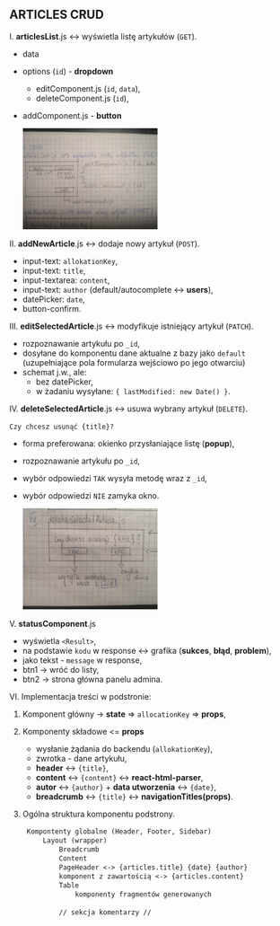 ## ARTICLES CRUD
I. **articlesList**.js <-> wyświetla listę artykułów (`GET`).
- data
- options (`id`) - **dropdown**
	- editComponent.js (`id`, `data`),
	- deleteComponent.js (`id`),
- addComponent.js - **button**

	<img src="./drafts/articles-list-structure.jpg" width="50%" title="Lista artykułów" />

II. **addNewArticle**.js <-> dodaje nowy artykuł (`POST`).

 - input-text: `allokationKey`,
 - input-text: `title`,
 - input-textarea: `content`,
 - input-text: `author` (default/autocomplete <-> **users**),
 - datePicker: `date`,
 - button-confirm.

III. **editSelectedArticle**.js <-> modyfikuje istniejący artykuł (`PATCH`).

- rozpoznawanie artykułu po `_id`,
- dosyłane do komponentu dane aktualne z bazy jako `default` (uzupełniające pola formularza wejściowo po jego otwarciu)
- schemat j.w., ale:
 	 - bez datePicker,
	 - w żadaniu wysyłane: `{ lastModified: new Date() }`.

IV. **deleteSelectedArticle**.js <-> usuwa wybrany artykuł (`DELETE`).

`Czy chcesz usunąć {title}?`

- forma preferowana: okienko przysłaniające listę (**popup**),
- rozpoznawanie artykułu po `_id`,
- wybór odpowiedzi `TAK` wysyła metodę wraz z `_id`,
- wybór odpowiedzi `NIE` zamyka okno.

	<img src="./drafts/delete-article-structure.jpg" width="50%" title="Struktura popupa usuwania artykułu" />

V. **statusComponent**.js

- wyświetla `<Result>`,
- na podstawie `kodu` w response <-> grafika (**sukces**, **błąd**, **problem**),
- jako tekst - `message` w response,
- btn1 -> wróć do listy,
- btn2 -> strona główna panelu admina.

VI. Implementacja treści w podstronie:

 1. Komponent główny -> **state** => `allocationKey` => **props**,
 2. Komponenty składowe <= **props**
	 
	 - wysłanie żądania do backendu (`allokationKey`),
	 - zwrotka - dane artykułu,
	 - **header** <-> `{title}`,
	 - **content** <-> `{content}` <-> **react-html-parser**,
	 - **autor** <-> `{author}` + **data utworzenia** <-> `{date}`,
	 - **breadcrumb** <-> `{title}` <-> **navigationTitles(props)**.

3. Ogólna struktura komponentu podstrony.
	
		Kompontenty globalne (Header, Footer, Sidebar)
			Layout (wrapper)
				Breadcrumb
				Content
				PageHeader <-> {articles.title} {date} {author}
				komponent z zawartością <-> {articles.content}
				Table
					komponenty fragmentów generowanych
				
				// sekcja komentarzy //
	